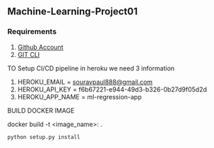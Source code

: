 ## Machine-Learning-Project01

### Requirements

1. [Github Account](https://github.com)
2. [GIT CLI](https://git-scm.com/download/win)


TO Setup CI/CD pipeline in heroku we need 3 information

1. HEROKU_EMAIL = souravpaul888@gmail.com
2. HEROKU_API_KEY = f6b67221-e944-49d3-b326-0b27d9f05d2d
3. HEROKU_APP_NAME =  ml-regression-app


BUILD DOCKER IMAGE

docker build -t <image_name>:<tagname> .


```
python setup.py install
```